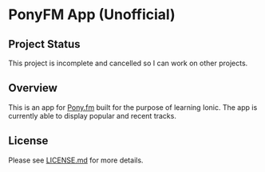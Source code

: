 # PonyFM App (Unofficial)

## Project Status
This project is incomplete and cancelled so I can work on other projects.

## Overview

This is an app for [Pony.fm](https://pony.fm/) built for the purpose of learning Ionic. The app is currently able to display popular and recent tracks.

## License
Please see [LICENSE.md](LICENSE.md) for more details.
